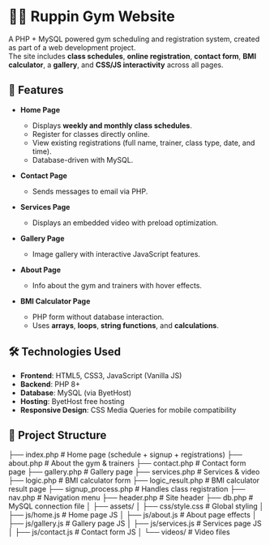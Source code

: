 # 🏋️‍♂️ Ruppin Gym Website

A PHP + MySQL powered gym scheduling and registration system, created as part of a web development project.  
The site includes **class schedules**, **online registration**, **contact form**, **BMI calculator**, a **gallery**, and **CSS/JS interactivity** across all pages.

## 📌 Features

- **Home Page**  
  - Displays **weekly and monthly class schedules**.
  - Register for classes directly online.
  - View existing registrations (full name, trainer, class type, date, and time).
  - Database-driven with MySQL.
  
- **Contact Page**  
  - Sends messages to email via PHP.
  
- **Services Page**  
  - Displays an embedded video with preload optimization.
  
- **Gallery Page**  
  - Image gallery with interactive JavaScript features.
  
- **About Page**  
  - Info about the gym and trainers with hover effects.

- **BMI Calculator Page**  
  - PHP form without database interaction.
  - Uses **arrays**, **loops**, **string functions**, and **calculations**.

## 🛠️ Technologies Used

- **Frontend**: HTML5, CSS3, JavaScript (Vanilla JS)
- **Backend**: PHP 8+
- **Database**: MySQL (via ByetHost)
- **Hosting**: ByetHost free hosting
- **Responsive Design**: CSS Media Queries for mobile compatibility

## 📂 Project Structure

├── index.php # Home page (schedule + signup + registrations)
├── about.php # About the gym & trainers
├── contact.php # Contact form page
├── gallery.php # Gallery page
├── services.php # Services & video
├── logic.php # BMI calculator form
├── logic_result.php # BMI calculator result page
├── signup_process.php # Handles class registration
├── nav.php # Navigation menu
├── header.php # Site header
├── db.php # MySQL connection file
│
├── assets/
│ ├── css/style.css # Global styling
│ ├── js/home.js # Home page JS
│ ├── js/about.js # About page effects
│ ├── js/gallery.js # Gallery page JS
│ ├── js/services.js # Services page JS
│ ├── js/contact.js # Contact form JS
│ └── videos/ # Video files
